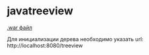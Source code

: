 # javatreeview

[.war файл](https://yadi.sk/d/wliqKbnZ3LEzPS)

Для инициализации дерева необходимо указать url: http://localhost:8080/treeview
